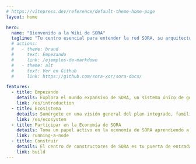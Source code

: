```yaml
---
# https://vitepress.dev/reference/default-theme-home-page
layout: home

hero:
  name: "Bienvenido a la Wiki de SORA"
  tagline: "Tu centro esencial para entender la red SORA, su arquitectura, guías prácticas y explorar recursos completos"
  # actions:
  #   - theme: brand
  #     text: Empezando
  #     link: /ejemplos-de-markdown
  #   - theme: alt
  #     text: Ver en Github
  #     link: https://github.com/sora-xor/sora-docs/

features:
  - title: Empezando
    details: Explora el mundo expansivo de SORA, un sistema único de gobernanza en cadena impulsado por el token XOR, diseñado para facilitar propuestas de financiamiento y asignación de recursos.
    link: /es/introduction
  - title: Ecosistema
    details: Sumérgete en una visión general del plan integrado, familiarízate con los componentes del ecosistema SORA y aprende cómo solicitar características para personalizar tu experiencia.
    link: /es/ecosystem
  - title: Participar en la Economía de SORA
    details: Toma un papel activo en la economía de SORA aprendiendo a crear una dirección, ejecutar un nodo, participar en la gobernanza, DeFi y más.
    link: running-a-node
  - title: Construir
    details: El centro de constructores de SORA es tu puerta de entrada para entender el proceso de desarrollo descentralizado, pallets, pila técnica, consenso y cuentas para ponerte al día y ser parte del movimiento de SORA.
    link: build
---
```

